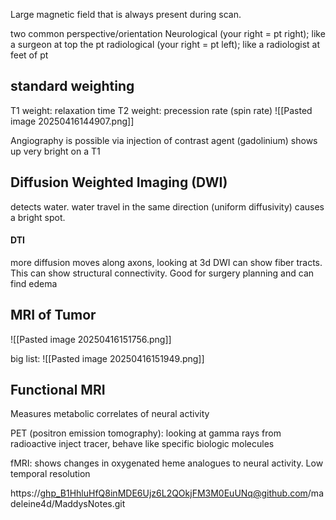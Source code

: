 Large magnetic field that is always present during scan.

two common perspective/orientation
Neurological (your right = pt right); like a surgeon at top the pt
radiological (your right = pt left); like a radiologist at feet of pt

## standard weighting
T1 weight: relaxation time
T2 weight: precession rate (spin rate)
![[Pasted image 20250416144907.png]]

Angiography is possible via injection of contrast agent (gadolinium) shows up very bright on a T1

## Diffusion Weighted Imaging (DWI)
detects water. water travel in the same direction (uniform diffusivity) causes a bright spot.

#### DTI 
more diffusion moves along axons, looking at 3d DWI can show fiber tracts. This can show structural connectivity.
Good for surgery planning and can find edema 
## MRI of Tumor
![[Pasted image 20250416151756.png]]

big list:
![[Pasted image 20250416151949.png]]

## Functional MRI
Measures metabolic correlates of neural activity

PET (positron emission tomography):
looking at gamma rays from radioactive inject tracer, behave like specific biologic molecules

fMRI:
shows changes in oxygenated heme analogues to neural activity. Low temporal resolution




https://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@github.com/madeleine4d/MaddysNotes.git